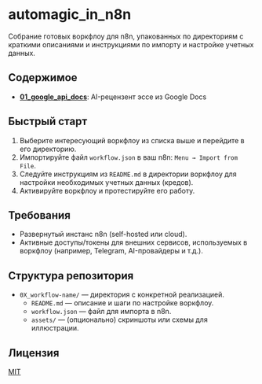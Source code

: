 # automagic_in_n8n

Собрание готовых воркфлоу для n8n, упакованных по директориям с краткими описаниями и инструкциями по импорту и настройке учетных данных.

## Содержимое

- **[01_google_api_docs](./01_google_api_docs/)**: AI-рецензент эссе из Google Docs

## Быстрый старт

1.  Выберите интересующий воркфлоу из списка выше и перейдите в его директорию.
2.  Импортируйте файл `workflow.json` в ваш n8n: `Menu → Import from File`.
3.  Следуйте инструкциям из `README.md` в директории воркфлоу для настройки необходимых учетных данных (кредов).
4.  Активируйте воркфлоу и протестируйте его работу.

## Требования

- Развернутый инстанс n8n (self-hosted или cloud).
- Активные доступы/токены для внешних сервисов, используемых в воркфлоу (например, Telegram, AI-провайдеры и т.д.).

## Структура репозитория

- `0X_workflow-name/` — директория с конкретной реализацией.
  - `README.md` — описание и шаги по настройке воркфлоу.
  - `workflow.json` — файл для импорта в n8n.
  - `assets/` — (опционально) скриншоты или схемы для иллюстрации.

## Лицензия

[MIT](LICENSE)